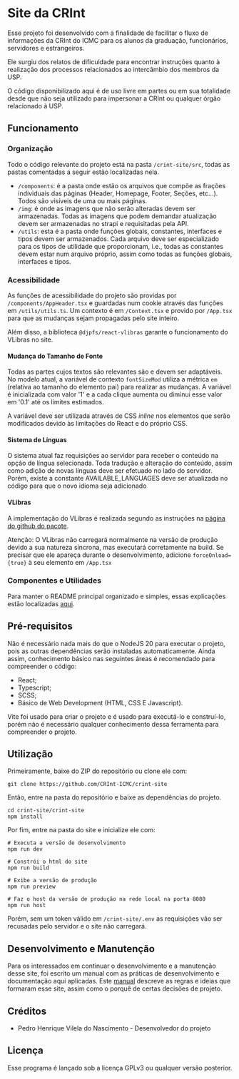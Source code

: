 # Site da CRInt

Esse projeto foi desenvolvido com a finalidade de facilitar o fluxo de informações da CRInt do ICMC para os alunos da graduação, funcionários, servidores e estrangeiros.

Ele surgiu dos relatos de dificuldade para encontrar instruções quanto à realização dos processos relacionados ao intercâmbio dos membros da USP.

O código disponibilizado aqui é de uso livre em partes ou em sua totalidade desde que não seja utilizado para impersonar a CRInt ou qualquer órgão relacionado à USP.

## Funcionamento

### Organização

Todo o código relevante do projeto está na pasta `/crint-site/src`, todas as pastas comentadas a seguir estão localizadas nela.

- `/components`: é a pasta onde estão os arquivos que compõe as frações individuais das páginas (Header, Homepage, Footer, Seções, etc...). Todos são visíveis de uma ou mais páginas.
- `/img`: é onde as imagens que não serão alteradas devem ser armazenadas. Todas as imagens que podem demandar atualização devem ser armazenadas no strapi e requisitadas pela API.
- `/utils`: esta é a pasta onde funções globais, constantes, interfaces e tipos devem ser armazenados. Cada arquivo deve ser especializado para os tipos de utilidade que proporcionam, i.e., todas as constantes devem estar num arquivo próprio, assim como todas as funções globais, interfaces e tipos.

### Acessibilidade

As funções de acessibilidade do projeto são providas por `/components/AppHeader.tsx` e guardadas num cookie através das funções em `/utils/utils.ts`. Um contexto é em `/Context.tsx` e provido por `/App.tsx` para que as mudanças sejam propagadas pelo site inteiro.

Além disso, a biblioteca `@djpfs/react-vlibras` garante o funcionamento do VLibras no site.

#### Mudança do Tamanho de Fonte

Todas as partes cujos textos são relevantes são e devem ser adaptáveis. No modelo atual, a variável de contexto `fontSizeMod` utiliza a métrica `em` (relativa ao tamanho do elemento pai) para realizar as mudanças. A variável é inicializada com valor '1' e a cada clique aumenta ou diminui esse valor em '0.1' até os limites estimados.

A variável deve ser utilizada através de CSS *inline* nos elementos que serão modificados devido às limitações do React e do próprio CSS.

#### Sistema de Línguas

O sistema atual faz requisições ao servidor para receber o conteúdo na opção de língua selecionada. Toda tradução e alteração do conteúdo, assim como adição de novas línguas deve ser efetuado no lado do servidor. Porém, existe a constante AVAILABLE_LANGUAGES deve ser atualizada no código para que o novo idioma seja adicionado

#### VLibras

A implementação do VLibras é realizada segundo as instruções na [página do github do pacote](https://github.com/djpfs/react-vlibras).

Atenção: O VLibras não carregará normalmente na versão de produção devido a sua natureza síncrona, mas executará corretamente na build. Se precisar que ele apareça durante o desenvolvimento, adicione `forceOnload={true}` à seu elemento em `/App.tsx`

### Componentes e Utilidades

Para manter o README principal organizado e simples, essas explicações estão localizadas [aqui](Funcionamento.md).

## Pré-requisitos

Não é necessário nada mais do que o NodeJS 20 para executar o projeto, pois as outras dependências serão instaladas automaticamente. Ainda assim, conhecimento básico nas seguintes áreas é recomendado para compreender o código:

- React;
- Typescript;
- SCSS;
- Básico de Web Development (HTML, CSS E Javascript).

Vite foi usado para criar o projeto e é usado para executá-lo e construí-lo, porém não é necessário qualquer conhecimento dessa ferramenta para compreender o projeto.

## Utilização

Primeiramente, baixe do ZIP do repositório ou clone ele com:

```
git clone https://github.com/CRInt-ICMC/crint-site
```

Então, entre na pasta do repositório e baixe as dependências do projeto.

```
cd crint-site/crint-site
npm install
```

Por fim, entre na pasta do site e inicialize ele com:

```
# Executa a versão de desenvolvimento
npm run dev

# Constrói o html do site
npm run build

# Exibe a versão de produção
npm run preview

# Faz o host da versão de produção na rede local na porta 8080
npm run host
```
Porém, sem um token válido em `/crint-site/.env` as requisições vão ser recusadas pelo servidor e o site não carregará.

## Desenvolvimento e Manutenção

Para os interessados em continuar o desenvolvimento e a manutenção desse site, foi escrito um manual com as práticas de desenvolvimento e documentação aqui aplicadas. Este [manual](Recomendacoes.md) descreve as regras e ideias que formaram esse site, assim como o porquê de certas decisões de projeto.

## Créditos

- Pedro Henrique Vilela do Nascimento - Desenvolvedor do projeto

## Licença

Esse programa é lançado sob a licença GPLv3 ou qualquer versão posterior.

